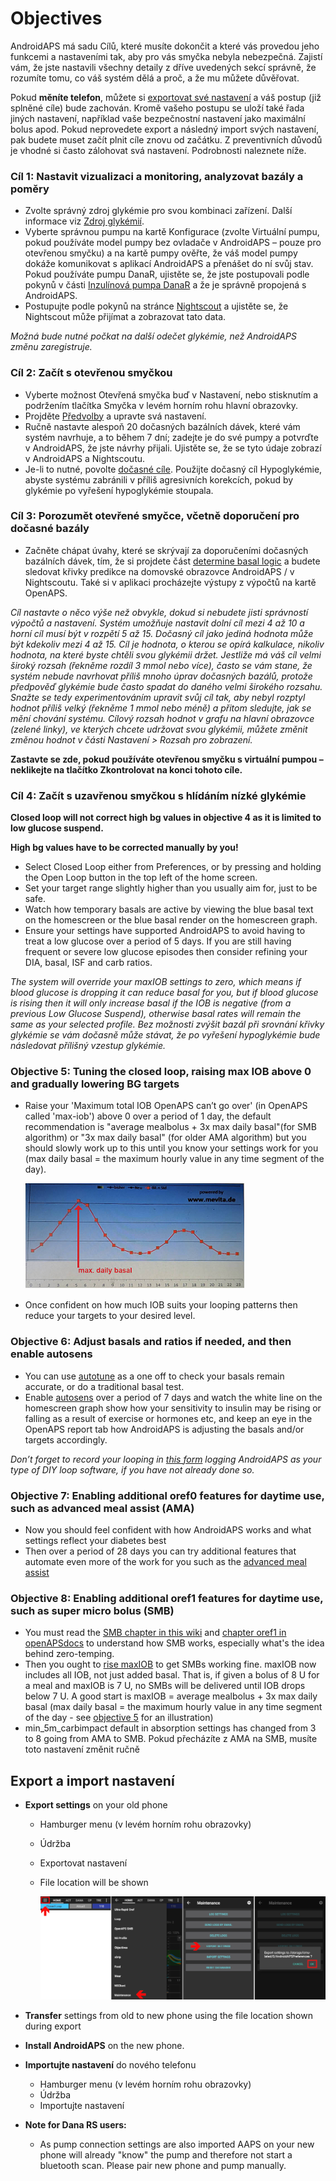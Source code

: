 # Objectives

AndroidAPS má sadu Cílů, které musíte dokončit a které vás provedou jeho funkcemi a nastaveními tak, aby pro vás smyčka nebyla nebezpečná. Zajistí vám, že jste nastavili všechny detaily z dříve uvedených sekcí správně, že rozumíte tomu, co váš systém dělá a proč, a že mu můžete důvěřovat.

Pokud **měníte telefon**, můžete si [exportovat své nastavení](../Usage/Objectives#export-import-settings) a váš postup (již splněné cíle) bude zachován. Kromě vašeho postupu se uloží také řada jiných nastavení, například vaše bezpečnostní nastavení jako maximální bolus apod. Pokud neprovedete export a následný import svých nastavení, pak budete muset začít plnit cíle znovu od začátku. Z preventivních důvodů je vhodné si často zálohovat svá nastavení. Podrobnosti naleznete níže.  

### Cíl 1: Nastavit vizualizaci a monitoring, analyzovat bazály a poměry

* Zvolte správný zdroj glykémie pro svou kombinaci zařízení. Další informace viz [Zdroj glykémií](../Configuration/BG-Source.md).
* Vyberte správnou pumpu na kartě Konfigurace (zvolte Virtuální pumpu, pokud používáte model pumpy bez ovladače v AndroidAPS – pouze pro otevřenou smyčku) a na kartě pumpy ověřte, že váš model pumpy dokáže komunikovat s aplikací AndroidAPS a přenášet do ní svůj stav. Pokud používáte pumpu DanaR, ujistěte se, že jste postupovali podle pokynů v části [Inzulínová pumpa DanaR](../Configuration/DanaR-Insulin-Pump.md) a že je správně propojená s AndroidAPS.
* Postupujte podle pokynů na stránce [Nightscout](../Installing-AndroidAPS/Nightscout.md) a ujistěte se, že Nightscout může přijímat a zobrazovat tato data.

*Možná bude nutné počkat na další odečet glykémie, než AndroidAPS změnu zaregistruje.*

### Cíl 2: Začít s otevřenou smyčkou

* Vyberte možnost Otevřená smyčka buď v Nastavení, nebo stisknutím a podržením tlačítka Smyčka v levém horním rohu hlavní obrazovky.
* Projděte [Předvolby](../Configuration/Preferences.md) a upravte svá nastavení.
* Ručně nastavte alespoň 20 dočasných bazálních dávek, které vám systém navrhuje, a to během 7 dní; zadejte je do své pumpy a potvrďte v AndroidAPS, že jste návrhy přijali. Ujistěte se, že se tyto údaje zobrazí v AndroidAPS a Nightscoutu.
* Je-li to nutné, povolte [dočasné cíle](../Usage/temptarget.md). Použijte dočasný cíl Hypoglykémie, abyste systému zabránili v příliš agresivních korekcích, pokud by glykémie po vyřešení hypoglykémie stoupala. 

### Cíl 3: Porozumět otevřené smyčce, včetně doporučení pro dočasné bazály

* Začněte chápat úvahy, které se skrývají za doporučeními dočasných bazálních dávek, tím, že si projdete část [determine basal logic](https://openaps.readthedocs.io/en/latest/docs/While%20You%20Wait%20For%20Gear/Understand-determine-basal.html) a budete sledovat křivky predikce na domovské obrazovce AndroidAPS / v Nightscoutu. Také si v aplikaci procházejte výstupy z výpočtů na kartě OpenAPS.

*Cíl nastavte o něco výše než obvykle, dokud si nebudete jisti správností výpočtů a nastavení. Systém umožňuje nastavit dolní cíl mezi 4 až 10 a horní cíl musí být v rozpětí 5 až 15. Dočasný cíl jako jediná hodnota může být kdekoliv mezi 4 až 15. Cíl je hodnota, o kterou se opírá kalkulace, nikoliv hodnota, na které byste chtěli svou glykémii držet. Jestliže má váš cíl velmi široký rozsah (řekněme rozdíl 3 mmol nebo více), často se vám stane, že systém nebude navrhovat příliš mnoho úprav dočasných bazálů, protože předpověď glykémie bude často spadat do daného velmi širokého rozsahu. Snažte se tedy experimentováním upravit svůj cíl tak, aby nebyl rozptyl hodnot příliš velký (řekněme 1 mmol nebo méně) a přitom sledujte, jak se mění chování systému. Cílový rozsah hodnot v grafu na hlavní obrazovce (zelené linky), ve kterých chcete udržovat svou glykémii, můžete změnit změnou hodnot v části Nastavení > Rozsah pro zobrazení.*

**Zastavte se zde, pokud používáte otevřenou smyčku s virtuální pumpou – neklikejte na tlačítko Zkontrolovat na konci tohoto cíle.**

### Cíl 4: Začít s uzavřenou smyčkou s hlídáním nízké glykémie

**Closed loop will not correct high bg values in objective 4 as it is limited to low glucose suspend.**

**High bg values have to be corrected manually by you!**

* Select Closed Loop either from Preferences, or by pressing and holding the Open Loop button in the top left of the home screen.
* Set your target range slightly higher than you usually aim for, just to be safe.
* Watch how temporary basals are active by viewing the blue basal text on the homescreen or the blue basal render on the homescreen graph.
* Ensure your settings have supported AndroidAPS to avoid having to treat a low glucose over a period of 5 days. If you are still having frequent or severe low glucose episodes then consider refining your DIA, basal, ISF and carb ratios.

*The system will override your maxIOB settings to zero, which means if blood glucose is dropping it can reduce basal for you, but if blood glucose is rising then it will only increase basal if the IOB is negative (from a previous Low Glucose Suspend), otherwise basal rates will remain the same as your selected profile. Bez možnosti zvýšit bazál při srovnání křivky glykémie se vám dočasně může stávat, že po vyřešení hypoglykémie bude následovat přílišný vzestup glykémie.*

### Objective 5: Tuning the closed loop, raising max IOB above 0 and gradually lowering BG targets

* Raise your 'Maximum total IOB OpenAPS can’t go over' (in OpenAPS called 'max-iob') above 0 over a period of 1 day, the default recommendation is "average mealbolus + 3x max daily basal"(for SMB algorithm) or "3x max daily basal" (for older AMA algorithm) but you should slowly work up to this until you know your settings work for you (max daily basal = the maximum hourly value in any time segment of the day).
  
  ![max daily basal](../images/MaxDailyBasal.png)

* Once confident on how much IOB suits your looping patterns then reduce your targets to your desired level.

### Objective 6: Adjust basals and ratios if needed, and then enable autosens

* You can use [autotune](https://openaps.readthedocs.io/en/latest/docs/Customize-Iterate/autotune.html) as a one off to check your basals remain accurate, or do a traditional basal test.
* Enable [autosens](../Usage/Open-APS-features.md) over a period of 7 days and watch the white line on the homescreen graph show how your sensitivity to insulin may be rising or falling as a result of exercise or hormones etc, and keep an eye in the OpenAPS report tab how AndroidAPS is adjusting the basals and/or targets accordingly.

*Don’t forget to record your looping in [this form](http://bit.ly/nowlooping) logging AndroidAPS as your type of DIY loop software, if you have not already done so.*

### Objective 7: Enabling additional oref0 features for daytime use, such as advanced meal assist (AMA)

* Now you should feel confident with how AndroidAPS works and what settings reflect your diabetes best
* Then over a period of 28 days you can try additional features that automate even more of the work for you such as the [advanced meal assist](../Usage/Open-APS-features#advanced-meal-assist-ama)

### Objective 8: Enabling additional oref1 features for daytime use, such as super micro bolus (SMB)

* You must read the [SMB chapter in this wiki](../Usage/Open-APS-features#super-micro-bolus-smb) and [chapter oref1 in openAPSdocs](https://openaps.readthedocs.io/en/latest/docs/Customize-Iterate/oref1.html) to understand how SMB works, especially what's the idea behind zero-temping.
* Then you ought to [rise maxIOB](../Usage/Open-APS-features#maximum-total-iob-openaps-cant-go-over-openaps-max-iob) to get SMBs working fine. maxIOB now includes all IOB, not just added basal. That is, if given a bolus of 8 U for a meal and maxIOB is 7 U, no SMBs will be delivered until IOB drops below 7 U. A good start is maxIOB = average mealbolus + 3x max daily basal (max daily basal = the maximum hourly value in any time segment of the day - see [objective 5](../Usage/Objectives#objective-5-tuning-the-closed-loop-raising-max-iob-above-0-and-gradually-lowering-bg-targets) for an illustration)
* min_5m_carbimpact default in absorption settings has changed from 3 to 8 going from AMA to SMB. Pokud přecházíte z AMA na SMB, musíte toto nastavení změnit ručně

## Export a import nastavení

* **Export settings** on your old phone
  
  * Hamburger menu (v levém horním rohu obrazovky)
  * Údržba
  * Exportovat nastavení
  * File location will be shown
    
    ![AAPS export settings](../images/AAPS_ExportSettings.png)

* **Transfer** settings from old to new phone using the file location shown during export

* **Install AndroidAPS** on the new phone.
* **Importujte nastavení** do nového telefonu 
  * Hamburger menu (v levém horním rohu obrazovky)
  * Údržba
  * Importujte nastavení
* **Note for Dana RS users:** 
  * As pump connection settings are also imported AAPS on your new phone will already "know" the pump and therefore not start a bluetooth scan. Please pair new phone and pump manually.